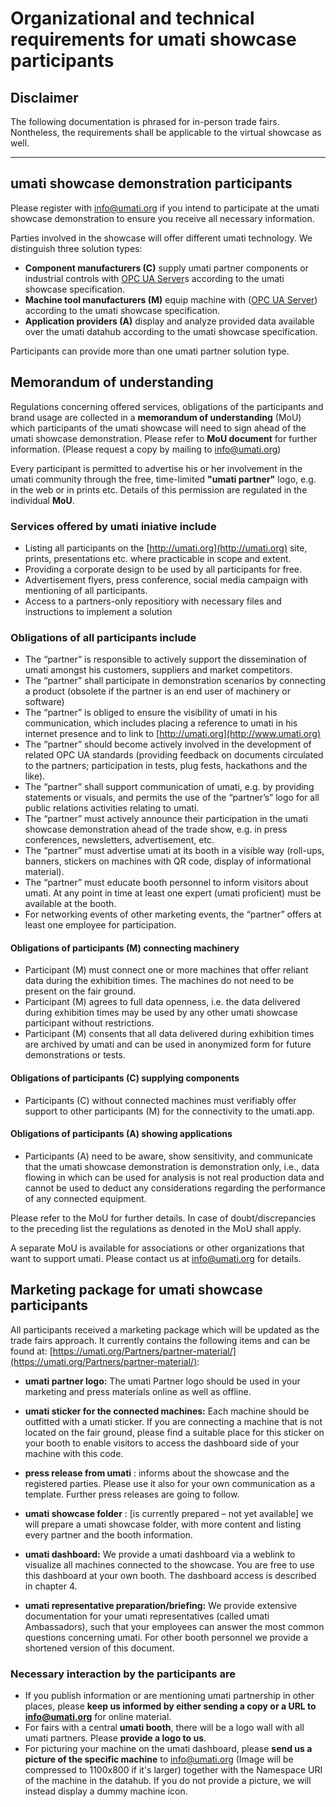 # Organizational and technical requirements for umati showcase participants

## Disclaimer

The following documentation is phrased for in-person trade fairs. Nontheless, the requirements shall be applicable to the virtual showcase as well.

---

## umati showcase demonstration participants

Please register with [info@umati.org](mailto:info@umati.org) if you intend to participate at the umati showcase demonstration to ensure you receive all necessary information.

Parties involved in the showcase will offer different umati technology. We distinguish three solution types:

- **Component manufacturers (C)** supply umati partner components or industrial controls with [OPC UA Server](Server.md)s according to the umati showcase specification.
- **Machine tool manufacturers (M)** equip machine with ([OPC UA Server](Server.md)) according to the umati showcase specification.
- **Application providers (A)** display and analyze provided data available over the umati datahub according to the umati showcase specification.

Participants can provide more than one umati partner solution type.

## Memorandum of understanding

Regulations concerning offered services, obligations of the participants and brand usage are collected in a **memorandum of understanding** (MoU) which participants of the umati showcase will need to sign ahead of the umati showcase demonstration. Please refer to **MoU document** for further information. (Please request a copy by mailing to [info@umati.org](mailto:info@umati.org))

Every participant is permitted to advertise his or her involvement in the umati community through the free, time-limited **&quot;umati partner&quot;** logo, e.g. in the web or in prints etc. Details of this permission are regulated in the individual **MoU**.

### Services offered by umati iniative include

- Listing all participants on the [http://umati.org](http://umati.org) site, prints, presentations etc. where practicable in scope and extent.
- Providing a corporate design to be used by all participants for free.
- Advertisement flyers, press conference, social media campaign with mentioning of all participants.
- Access to a partners-only repositiory with necessary files and instructions to implement a solution

### Obligations of all participants include

- The “partner” is responsible to actively support the dissemination of umati amongst his customers, suppliers and market competitors.
- The “partner” shall participate in demonstration scenarios by connecting a product (obsolete if the partner is an end user of machinery or software)
- The “partner” is obliged to ensure the visibility of umati in his communication, which includes placing a reference to umati in his internet presence and to link to [http://umati.org](http://www.umati.org)
- The “partner” should become actively involved in the development of related OPC UA standards (providing feedback on documents circulated to the partners; participation in tests, plug fests, hackathons and the like).
- The “partner” shall support communication of umati, e.g. by providing statements or visuals, and permits the use of the “partner’s” logo for all public relations activities relating to umati.
- The “partner” must actively announce their participation in the umati showcase demonstration ahead of the trade show, e.g. in press conferences, newsletters, advertisement, etc.
- The “partner” must advertise umati at its booth in a visible way (roll-ups, banners, stickers on machines with QR code, display of informational material).
- The “partner” must educate booth personnel to inform visitors about umati. At any point in time at least one expert (umati proficient) must be available at the booth.
- For networking events of other marketing events, the “partner” offers at least one employee for participation.

#### Obligations of participants (M) connecting machinery

- Participant (M) must connect one or more machines that offer reliant data during the exhibition times. The machines do not need to be present on the fair ground.
- Participant (M) agrees to full data openness, i.e. the data delivered during exhibition times may be used by any other umati showcase participant without restrictions.
- Participant (M) consents that all data delivered during exhibition times are archived by umati and can be used in anonymized form for future demonstrations or tests.

#### Obligations of participants (C) supplying components

- Participants (C) without connected machines must verifiably offer support to other participants (M) for the connectivity to the umati.app.

#### Obligations of participants (A) showing applications

- Participants (A) need to be aware, show sensitivity, and communicate that the umati showcase demonstration is demonstration only, i.e., data flowing in which can be used for analysis is not real production data and cannot be used to deduct any considerations regarding the performance of any connected equipment.

Please refer to the MoU for further details. In case of doubt/discrepancies to the preceding list the regulations as denoted in the MoU shall apply.

A separate MoU is available for associations or other organizations that want to support umati. Please contact us at [info@umati.org](mailto:info@umati.org) for details.

## Marketing package for umati showcase participants

All participants received a marketing package which will be updated as the trade fairs approach. It currently contains the following items and can be found at: [https://umati.org/Partners/partner-material/](https://umati.org/Partners/partner-material/):

- **umati partner logo:** The umati Partner logo should be used in your marketing and press materials online as well as offline.

- **umati sticker for the connected machines:** Each machine should be outfitted with a umati sticker. If you are connecting a machine that is not located on the fair ground, please find a suitable place for this sticker on your booth to enable visitors to access the dashboard side of your machine with this code.

- **press release from umati** : informs about the showcase and the registered parties. Please use it also for your own communication as a template. Further press releases are going to follow.
- **umati showcase folder** : [is currently prepared – not yet available] we will prepare a umati showcase folder, with more content and listing every partner and the booth information.
- **umati dashboard:** We provide a umati dashboard via a weblink to visualize all machines connected to the showcase. You are free to use this dashboard at your own booth. The dashboard access is described in chapter 4.
- **umati representative preparation/briefing:** We provide extensive documentation for your umati representatives (called umati Ambassadors), such that your employees can answer the most common questions concerning umati. For other booth personnel we provide a shortened version of this document.

### Necessary interaction by the participants are

- If you publish information or are mentioning umati partnership in other places, please **keep us informed by either sending a copy or a URL to [info@umati.org](mailto:info@umati.org)** for online material.
- For fairs with a central **umati booth**, there will be a logo wall with all umati partners. Please **provide a logo to us**.
- For picturing your machine on the umati dashboard, please **send us a picture of the specific machine** to [info@umati.org](mailto:info@umati.org) (Image will be compressed to 1100x800 if it&#39;s larger) together with the Namespace URI of the machine in the datahub. If you do not provide a picture, we will instead display a dummy machine icon.
